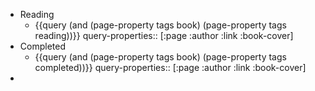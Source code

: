 - Reading
	- {{query (and (page-property tags book) (page-property tags reading))}}
	  query-properties:: [:page :author :link :book-cover]
- Completed
	- {{query (and (page-property tags book) (page-property tags completed))}}
	  query-properties:: [:page :author :link :book-cover]
-